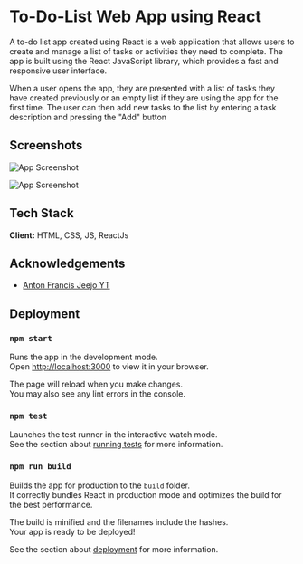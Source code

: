 
# To-Do-List Web App using React
A to-do list app created using React is a web application that allows users to create and manage a list of tasks or activities they need to complete. The app is built using the React JavaScript library, which provides a fast and responsive user interface.

When a user opens the app, they are presented with a list of tasks they have created previously or an empty list if they are using the app for the first time. The user can then add new tasks to the list by entering a task description and pressing the "Add" button


## Screenshots

![App Screenshot](https://via.placeholder.com/468x300?text=App+Screenshot+Here)

![App Screenshot](https://via.placeholder.com/468x300?text=App+Screenshot+Here)


## Tech Stack

**Client:** HTML, CSS, JS, ReactJs


## Acknowledgements

 - [Anton Francis Jeejo YT](https://www.youtube.com/watch?v=mWteXhb6qB4&list=PL5mydh8SndyO_5BML4bVF-8MqsT4UB_1t&index=2&ab_channel=AntonFrancisJeejo)




## Deployment

### `npm start`

Runs the app in the development mode.\
Open [http://localhost:3000](http://localhost:3000) to view it in your browser.

The page will reload when you make changes.\
You may also see any lint errors in the console.

### `npm test`

Launches the test runner in the interactive watch mode.\
See the section about [running tests](https://facebook.github.io/create-react-app/docs/running-tests) for more information.

### `npm run build`

Builds the app for production to the `build` folder.\
It correctly bundles React in production mode and optimizes the build for the best performance.

The build is minified and the filenames include the hashes.\
Your app is ready to be deployed!

See the section about [deployment](https://facebook.github.io/create-react-app/docs/deployment) for more information.

